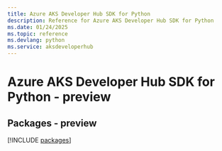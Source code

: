 ```yaml
---
title: Azure AKS Developer Hub SDK for Python
description: Reference for Azure AKS Developer Hub SDK for Python
ms.date: 01/24/2025
ms.topic: reference
ms.devlang: python
ms.service: aksdeveloperhub
---
```

# Azure AKS Developer Hub SDK for Python - preview
## Packages - preview
[!INCLUDE [packages](aks-developer-hub-index.md)]